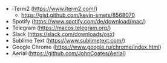 - iTerm2 (https://www.iterm2.com/)
  - https://gist.github.com/kevin-smets/8568070
- Spotify (https://www.spotify.com/de/download/mac/)
- Telegram (https://macos.telegram.org/)
- Slack (https://slack.com/downloads/osx)
- Sublime Text (https://www.sublimetext.com/)
- Google Chrome (https://www.google.ru/chrome/index.html)
- Aerial (https://github.com/JohnCoates/Aerial)
